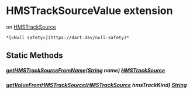 


# HMSTrackSourceValue extension
on [HMSTrackSource](../hmssdk_flutter/HMSTrackSource-class.md)







    *[<Null safety>](https://dart.dev/null-safety)*









## Static Methods

##### [getHMSTrackSourceFromName](../hmssdk_flutter/HMSTrackSourceValue/getHMSTrackSourceFromName.md)([String](https://api.flutter.dev/flutter/dart-core/String-class.html) name) [HMSTrackSource](../hmssdk_flutter/HMSTrackSource-class.md)



   




##### [getValueFromHMSTrackSource](../hmssdk_flutter/HMSTrackSourceValue/getValueFromHMSTrackSource.md)([HMSTrackSource](../hmssdk_flutter/HMSTrackSource-class.md) hmsTrackKind) [String](https://api.flutter.dev/flutter/dart-core/String-class.html)



   










